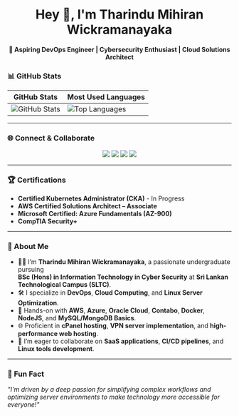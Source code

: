 <h1 align="center">Hey 👋, I'm Tharindu Mihiran Wickramanayaka</h1>
<p align="center">
  <b>🚀 Aspiring DevOps Engineer | Cybersecurity Enthusiast | Cloud Solutions Architect</b>
</p>

### 📊 GitHub Stats

| **GitHub Stats**           | **Most Used Languages**     |
|-----------------------------|-----------------------------|
| ![GitHub Stats](https://github-readme-stats.vercel.app/api?username=your-github-username&show_icons=true&theme=radical) | ![Top Languages](https://github-readme-stats.vercel.app/api/top-langs/?username=your-github-username&layout=compact&theme=radical) |

---

### 🌐 Connect & Collaborate

<div align="center">
  <a href="https://github.com/your-github-username"><img src="https://img.shields.io/badge/GitHub-000?style=for-the-badge&logo=github&logoColor=white" /></a>
  <a href="http://www.linkedin.com/in/tharindu-wickramanayaka"><img src="https://img.shields.io/badge/LinkedIn-0A66C2?style=for-the-badge&logo=linkedin&logoColor=white" /></a>
  <a href="mailto:wickramanayakatmofficial@gmail.com"><img src="https://img.shields.io/badge/Email-EA4335?style=for-the-badge&logo=gmail&logoColor=white" /></a>
  <a href="https://itzme.wickramanayaka.online/"><img src="https://img.shields.io/badge/Portfolio-4CAF50?style=for-the-badge&logo=html5&logoColor=white" /></a>
</div>

---

### 🏆 Certifications
- **Certified Kubernetes Administrator (CKA)** - In Progress
- **AWS Certified Solutions Architect – Associate**  
- **Microsoft Certified: Azure Fundamentals (AZ-900)**  
- **CompTIA Security+**

---

### 🚀 About Me

- 👨‍💻 I’m **Tharindu Mihiran Wickramanayaka**, a passionate undergraduate pursuing  
  **BSc (Hons) in Information Technology in Cyber Security** at **Sri Lankan Technological Campus (SLTC)**.
- 🛠️ I specialize in **DevOps**, **Cloud Computing**, and **Linux Server Optimization**.
- 🌱 Hands-on with **AWS**, **Azure**, **Oracle Cloud**, **Contabo**, **Docker**, **NodeJS**, and **MySQL/MongoDB Basics**.
- 🌐 Proficient in **cPanel hosting**, **VPN server implementation**, and **high-performance web hosting**.
- 🤝 I’m eager to collaborate on **SaaS applications**, **CI/CD pipelines**, and **Linux tools development**.

---

### 🎨 Fun Fact
_"I'm driven by a deep passion for simplifying complex workflows and optimizing server environments to make technology more accessible for everyone!"_
